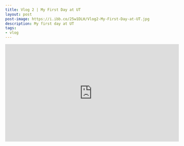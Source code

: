 ```yaml
---
title: Vlog 2 | My First Day at UT
layout: post
post-image: https://i.ibb.co/25w1DLH/Vlog2-My-First-Day-at-UT.jpg
description: My first day at UT
tags:
- vlog
---
```


<iframe width="560" height="315" src="https://www.youtube.com/embed/X11Sjd0d8D4" frameborder="0" allow="accelerometer; autoplay; clipboard-write; encrypted-media; gyroscope; picture-in-picture" allowfullscreen></iframe>